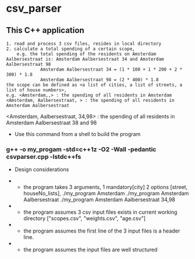 # csv_parser

## This C++ application

    1. read and process 3 csv files, resides in local directory
    2. calculate a total spending of a certain scope, 
        e.g. the total spending of the residents on Amsterdam Aalbersestraat is: Amsterdam Aalbersestraat 34 and Amsterdam Aalbersestraat 98
                 Amsterdam Aalbersestraat 34 = (1 * 100 + 1 * 200 + 2 * 300) * 1.8
                 Amsterdam Aalbersestraat 98 = (2 * 400) * 1.8
    the scope can be defined as <a list of cities, a list of streets, a list of house numbers>,
    e.g. <Amsterdam,,> : the spending of all residents in Amsterdam
    <Amsterdam, Aalbersestraat, > : the spending of all residents in Amsterdam Aalbersestraat
   <Amsterdam, Aalbersestraat, 34,98> : the spending of all residents in Amsterdam Aalbersestraat 38 and 98
 

 * Use this command from a shell to build the program
 ###  g++ -o my_progam -std=c++1z -O2 -Wall -pedantic csvparser.cpp -lstdc++fs
   
* Design considerations 

 * - the program takes 3 arguments, 1 mandatory[city] 2 options [street, houseNo_lists],
    ./my_program Amsterdam
    ./my_program Amsterdam Aalbersestraat
    ./my_program Amsterdam Aalbersestraat 34,98
    
 * - the program assumes 3 csv input files exists in current working directory ["scopes.csv", "weights.csv", "age.csv"]
 * - the program assumes the first line of the 3 input files  is a header line.
 * - the program assumes the input files are well structured
                
